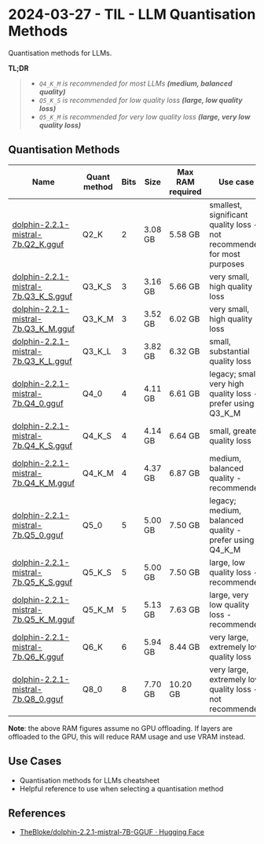 # 2024-03-27 - TIL - LLM Quantisation Methods

Quantisation methods for LLMs.


**TL;DR**

> - *`Q4_K_M` is recommended for most LLMs **(medium, balanced quality)***
> - *`Q5_K_S` is recommended for low quality loss **(large, low quality loss)***
> - *`Q5_K_M` is recommended for very low quality loss **(large, very low quality loss)***


## Quantisation Methods

| Name | Quant method | Bits | Size | Max RAM required | Use case |
| --- | --- | --- | --- | --- | --- |
| [dolphin-2.2.1-mistral-7b.Q2_K.gguf](https://huggingface.co/TheBloke/dolphin-2.2.1-mistral-7B-GGUF/blob/main/dolphin-2.2.1-mistral-7b.Q2_K.gguf) | Q2_K | 2 | 3.08 GB | 5.58 GB | smallest, significant quality loss - not recommended for most purposes |
| [dolphin-2.2.1-mistral-7b.Q3_K_S.gguf](https://huggingface.co/TheBloke/dolphin-2.2.1-mistral-7B-GGUF/blob/main/dolphin-2.2.1-mistral-7b.Q3_K_S.gguf) | Q3_K_S | 3 | 3.16 GB | 5.66 GB | very small, high quality loss |
| [dolphin-2.2.1-mistral-7b.Q3_K_M.gguf](https://huggingface.co/TheBloke/dolphin-2.2.1-mistral-7B-GGUF/blob/main/dolphin-2.2.1-mistral-7b.Q3_K_M.gguf) | Q3_K_M | 3 | 3.52 GB | 6.02 GB | very small, high quality loss |
| [dolphin-2.2.1-mistral-7b.Q3_K_L.gguf](https://huggingface.co/TheBloke/dolphin-2.2.1-mistral-7B-GGUF/blob/main/dolphin-2.2.1-mistral-7b.Q3_K_L.gguf) | Q3_K_L | 3 | 3.82 GB | 6.32 GB | small, substantial quality loss |
| [dolphin-2.2.1-mistral-7b.Q4_0.gguf](https://huggingface.co/TheBloke/dolphin-2.2.1-mistral-7B-GGUF/blob/main/dolphin-2.2.1-mistral-7b.Q4_0.gguf) | Q4_0 | 4 | 4.11 GB | 6.61 GB | legacy; small, very high quality loss - prefer using Q3_K_M |
| [dolphin-2.2.1-mistral-7b.Q4_K_S.gguf](https://huggingface.co/TheBloke/dolphin-2.2.1-mistral-7B-GGUF/blob/main/dolphin-2.2.1-mistral-7b.Q4_K_S.gguf) | Q4_K_S | 4 | 4.14 GB | 6.64 GB | small, greater quality loss |
| [dolphin-2.2.1-mistral-7b.Q4_K_M.gguf](https://huggingface.co/TheBloke/dolphin-2.2.1-mistral-7B-GGUF/blob/main/dolphin-2.2.1-mistral-7b.Q4_K_M.gguf) | Q4_K_M | 4 | 4.37 GB | 6.87 GB | medium, balanced quality - recommended |
| [dolphin-2.2.1-mistral-7b.Q5_0.gguf](https://huggingface.co/TheBloke/dolphin-2.2.1-mistral-7B-GGUF/blob/main/dolphin-2.2.1-mistral-7b.Q5_0.gguf) | Q5_0 | 5 | 5.00 GB | 7.50 GB | legacy; medium, balanced quality - prefer using Q4_K_M |
| [dolphin-2.2.1-mistral-7b.Q5_K_S.gguf](https://huggingface.co/TheBloke/dolphin-2.2.1-mistral-7B-GGUF/blob/main/dolphin-2.2.1-mistral-7b.Q5_K_S.gguf) | Q5_K_S | 5 | 5.00 GB | 7.50 GB | large, low quality loss - recommended |
| [dolphin-2.2.1-mistral-7b.Q5_K_M.gguf](https://huggingface.co/TheBloke/dolphin-2.2.1-mistral-7B-GGUF/blob/main/dolphin-2.2.1-mistral-7b.Q5_K_M.gguf) | Q5_K_M | 5 | 5.13 GB | 7.63 GB | large, very low quality loss - recommended |
| [dolphin-2.2.1-mistral-7b.Q6_K.gguf](https://huggingface.co/TheBloke/dolphin-2.2.1-mistral-7B-GGUF/blob/main/dolphin-2.2.1-mistral-7b.Q6_K.gguf) | Q6_K | 6 | 5.94 GB | 8.44 GB | very large, extremely low quality loss |
| [dolphin-2.2.1-mistral-7b.Q8_0.gguf](https://huggingface.co/TheBloke/dolphin-2.2.1-mistral-7B-GGUF/blob/main/dolphin-2.2.1-mistral-7b.Q8_0.gguf) | Q8_0 | 8 | 7.70 GB | 10.20 GB | very large, extremely low quality loss - not recommended |

**Note**: the above RAM figures assume no GPU offloading. If layers are offloaded to the GPU, this will reduce RAM usage and use VRAM instead.


## Use Cases

- Quantisation methods for LLMs cheatsheet
- Helpful reference to use when selecting a quantisation method


## References

- [TheBloke/dolphin-2.2.1-mistral-7B-GGUF · Hugging Face](https://huggingface.co/TheBloke/dolphin-2.2.1-mistral-7B-GGUF#explanation-of-quantisation-methods)

